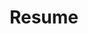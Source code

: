 ---
layout: default
permalink: /assets/pdf/example_pdf.pdf
title: Resume
nav: true
nav_order: 6
# cv_pdf: example_pdf.pdf
# description: 
# redirect_to: /assets/pdf/example_pdf.pdf
---